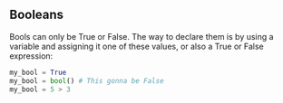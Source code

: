 ## Booleans

Bools can only be True or False. The way to declare them is by using a variable and assigning it one of these values, or also a True or False expression:

```python
my_bool = True
my_bool = bool() # This gonna be False
my_bool = 5 > 3
```
